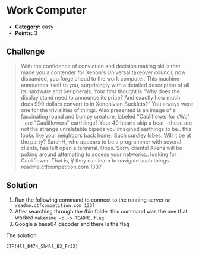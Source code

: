 # Work Computer

* **Category:** easy
* **Points:** 3

## Challenge

> With the confidence of conviction and decision making skills that made you a contender for Xenon's Universal takeover council, now disbanded, you forge ahead to the work computer. This machine announces itself to you, surprisingly with a detailed description of all its hardware and peripherals. Your first thought is "Why does the display stand need to announce its price? And exactly how much does 999 dollars convert to in Xenonivian Bucklets?" You always were one for the trivialities of things. Also presented is an image of a fascinating round and bumpy creature, labeled "Cauliflower for cWo" - are "Cauliflowers" earthlings? Your 40 hearts skip a beat - these are not the strange unrelatable bipeds you imagined earthings to be.. this looks like your neighbors back home. Such curdley lobes. Will it be at the party? SarahH, who appears to be a programmer with several clients, has left open a terminal. Oops. Sorry clients! Aliens will be poking around attempting to access your networks.. looking for Cauliflower. That is, *if* they can learn to navigate such things.
> readme.ctfcompetition.com 1337

## Solution
1. Run the following command to connect to the running server ```nc readme.ctfcompetition.com 1337```
2. After searching through the /bin folder this command was the one that worked ```makemime -c -o README.flag```
3. Google a base64 decoder and there is the flag

The solution.

```
CTF{4ll_D474_5h4ll_B3_Fr33}
```

